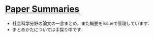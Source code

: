 # [Paper Summaries](https://github.com/sokubo/sokubo.github.io/issues)

- 社会科学分野の論文の一言まとめ，また概要をIssueで管理しています．
- まとめかたについては手探り中です．
